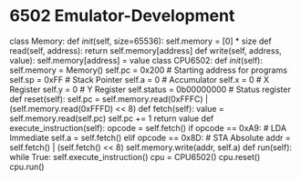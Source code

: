 # 6502 Emulator-Development
class Memory:
    def _init_(self, size=65536):
        self.memory = [0] * size
    def read(self, address):
        return self.memory[address]
    def write(self, address, value):
        self.memory[address] = value
class CPU6502:
    def _init_(self):
        self.memory = Memory()
        self.pc = 0x200  # Starting address for programs
        self.sp = 0xFF  # Stack Pointer
        self.a = 0  # Accumulator
        self.x = 0  # X Register
        self.y = 0  # Y Register
        self.status = 0b00000000  # Status register
    def reset(self):
        self.pc = self.memory.read(0xFFFC) | (self.memory.read(0xFFFD) << 8)
    def fetch(self):
        value = self.memory.read(self.pc)
        self.pc += 1
        return value
    def execute_instruction(self):
        opcode = self.fetch()
        if opcode == 0xA9:  # LDA Immediate
            self.a = self.fetch()
        elif opcode == 0x8D:  # STA Absolute
            addr = self.fetch() | (self.fetch() << 8)
            self.memory.write(addr, self.a)
    def run(self):
        while True:
            self.execute_instruction()
cpu = CPU6502()
cpu.reset()
cpu.run()
  
